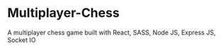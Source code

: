 # Multiplayer-Chess
A multiplayer chess game built with React, SASS, Node JS, Express JS, Socket IO
